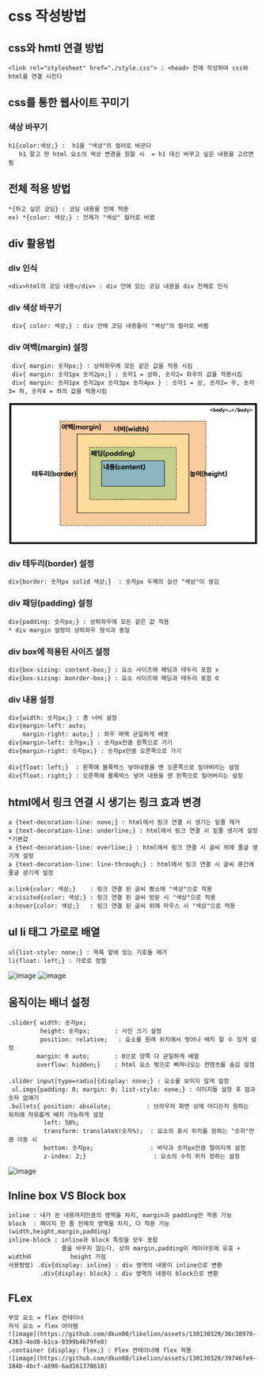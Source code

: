 # css 작성방법 
## css와 hmtl 연결 방법 
    <link rel="stylesheet" href="./style.css"> : <head> 전에 작성하여 css와 html를 연결 시킨다 
## css를 통한 웹사이트 꾸미기 
### 색상 바꾸기 
    h1{color:색상;} :  h1을 "색상"의 컬러로 바꾼다 
       h1 말고 딴 html 요소의 색상 변경을 원할 시  = h1 대신 바꾸고 싶은 내용을 고르면 됨  
## 전체 적용 방법 
    *{하고 싶은 코딩} : 코딩 내용을 전체 적용
    ex) *{color: 색상;} : 전체가 "색상" 컬러로 바뀜

## div 활용법 
### div 인식
    <div>html의 코딩 내용</div> : div 안에 있는 코딩 내용을 div 전체로 인식 
### div 색상 바꾸기     
     div{ color: 색상;} : div 안에 코딩 내용들이 "색상"의 컬러로 바뀜
### div 여백(margin) 설정  
     div{ margin: 숫자px;} : 상하좌우에 모든 같은 값을 적용 시킴 
     div{ margin: 숫자1px 숫자2px;} : 숫자1 = 상하, 숫자2= 좌우의 값을 적용시킴 
     div{ margin: 숫자1px 숫자2px 숫자3px 숫자4px } : 숫자1 = 상, 숫자2= 우, 숫자3= 하, 숫자4 = 좌의 값을 적용시킴
<img src="./box.png">

### div 테두리(border) 설정  
    div{border: 숫자px solid 색상;}  : 숫자px 두께의 실선 "색상"이 생김 
### div 패딩(padding) 설정 
    div{padding: 숫자px;} : 상하좌우에 모든 같은 값 적용 
    * div margin 설정의 상하좌우 형식과 동일
### div box에 적용된 사이즈 설정 
    div{box-sizing: content-box;} : 요소 사이즈에 패딩과 테두리 포함 x
    div{box-sizing: bonrder-box;} : 요소 사이즈에 패딩과 테두리 포함 0 
    
### div 내용 설정
    div{width: 숫자px;} : 총 너비 설정
    div{margin-left: auto;   
        margin-right: auto;} : 좌우 여백 균일하게 배포
    div{margin-left: 숫자px;} : 숫자px만큼 왼쪽으로 가기    
    div{margin-right: 숫자px;} : 숫자px만큼 오른쪽으로 가기 
        
    div{float: left;}  : 왼쪽에 블록박스 넣어내용을 맨 오른쪽으로 밀어버리는 설정
    div{float: right;} : 오른쪽에 블록박스 넣어 내용을 맨 왼쪽으로 밀어버리는 설정
    
## html에서 링크 연결 시 생기는 링크 효과 변경
    a {text-decoration-line: none;} : html에서 링크 연결 시 생기는 밑줄 제거
    a {text-decoration-line: underline;} : html에서 링크 연결 시 밑줄 생기게 설정 *기본값
    a {text-decoration-line: overline;} : html에서 링크 연결 시 글씨 위에 줄글 생기게 설정
    a {text-decoration-line: line-through;} : html에서 링크 연결 시 글씨 중간에 줄글 생기게 설정
    
    a:link{color: 색상;}    : 링크 연결 된 글씨 평소에 "색상"으로 적용
    a:visited{color: 색상;} : 링크 연결 된 글씨 방문 시 "색상"으로 적용
    a:hover{color: 색상;}   : 링크 연결 된 글씨 위에 마우스 시 "색상"으로 적용
    
 ## ul li 태그 가로로 배열
    ul{list-style: none;} : 목록 앞에 있는 기호들 제거 
    li{float: left;} : 가로로 정렬
<img width="250" alt="image" src="https://github.com/dkun00/likelion/assets/130130329/f41dfe76-48f2-4106-b0a7-1b655c902092">

<img width="250" alt="image" src="https://github.com/dkun00/likelion/assets/130130329/9497c988-77c2-4dc4-98b6-65f8eca4b976">

 ## 움직이는 배너 설정
    .slider{ width: 숫자px;
             height: 숫자px;       : 사진 크기 설정
             position: relative;   : 요소를 원래 위치에서 벗어나 배치 할 수 있게 설정
            margin: 0 auto;       : 0으로 양쪽 다 균일하게 배열
            overflow: hidden;}    : html 요소 밖으로 삐져나오는 컨텐츠를 숨김 설정
            
    .slider input[type=radio]{display: none;} : 요소를 보이지 않게 설정
     ul.imgs{padding: 0; margin: 0; list-style: none;} : 이미지들 설정 후 점과 숫자 없애기
    .bullets{ position: absolute;          : 브라우저 화면 상에 어디든지 원하는 위치에 자유롭게 배치 가능하게 설정
              left: 50%;                   
              transform: translateX(숫자%);  : 요소의 표시 위치를 원하는 "숫자"만큼 이동 시
              bottom: 숫자px;                : 바닥과 숫자px만큼 떨어지게 설정
              z-index: 2;}                   : 요소의 수직 위치 정하는 설정 
              
<img width="200" alt="image" src="https://github.com/dkun00/likelion/assets/130130329/f98cc6b2-1dbc-4092-91ec-78086b83058a">

 ## Inline box VS Block box 
    inline : 내가 쓴 내용까지만큼의 영역을 차지, margin과 padding만 적용 가능 
    block  : 페이지 한 줄 전체의 영역을 차지, 다 적용 가능(width,height,margin,padding)
    inline-block : inline과 block 특징을 모두 포함
                   줄을 바꾸지 않는다, 상하 margin,padding이 레이아웃에 유효 + width와           height 가짐  
    사용방법) .div{display: inline} : div 영역의 내용이 inline으로 변환 
             .div{display: block} : div 영역의 내용이 block으로 변환 
             
 ## FLex 
    부모 요소 = flex 컨테이너 
    자식 요소 = flex 아이템 
    ![image](https://github.com/dkun00/likelion/assets/130130329/36c38978-4363-4ed8-b1ca-9399b4b79fe8)
    .container {display: flex;} : Flex 컨테이너에 flex 적용 
    ![image](https://github.com/dkun00/likelion/assets/130130329/39746fe9-184b-4bcf-a890-6ad161378618)

    
